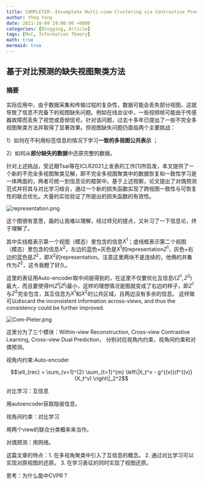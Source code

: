```yaml
---
title: COMPLETER--Incomplete Multi-view Clustering via Contrastive Prediction
author: theq Yang
date: 2021-10-09 19:00:00 +0800
categories: [Blogging, Article]
tags: [MvC, Information Theory]
math: true
mermaid: true
---
```


## 基于对比预测的缺失视图聚类方法

<h3 data-toc-skip>摘要</h3>

实际应用中，由于数据采集和传输过程的复杂性，数据可能会丢失部分视图，这就导致了信息不完备下的视图缺失问题。例如在线会议中，一些视频帧可能由于传感器故障而丢失了视觉或音频信号。针对该问题，过去十多年已提出了一些不完全多视图聚类方法并取得了显著效果。但视图缺失问题仍面临两个主要挑战：

1）如何在不利用标签信息的情况下学习**一致的多视图公共表示** ；

2）如何从**部分缺失的数据**中还原完整的数据。

针对上述挑战，受近期Tsai等在ICLR2021上发表的工作[1]所启发，本文提供了一个新的不完全多视图聚类见解，即不完全多视图聚类中的数据恢复和一致性学习是一体两面的，两者可统一到信息论的框架中。基于上述观察，论文提出了对偶预测范式并将其与对比学习结合，通过一个新的损失函数实现了跨视图一致性与可恢复性的联合优化。大量的实验验证了所提出的损失函数的有效性。

![representation.png](https://i.postimg.cc/FKK4N2MG/representation.png)

这个图很有意思，画的让我难以理解，经过师兄的提点，又补习了一下信息论，终于理解了。

其中实线框表示第一个视图（模态）里包含的信息$X^1$；虚线框表示第二个视图（模态）里包含的信息$X^2$，左边的蓝色+灰色是$X^1$的representation$Z^1$，灰色+右边的蓝色是$Z^2$，即$X^2$的representation。注意这里两块不是连续的，他俩的并集作为$Z^2$，这令我瞪了好久。

这里的表征用Auto-encoder取中间层得到的，在这里不仅要优化互信息$I(Z^1,Z^2)$最大，而且要使得$H(Z^i|Z^j)$最小，这样的理想情况是图就变成了右边的样子，即$Z^1$与$Z^2$完全包含，其互信息为$X^1$和$X^2$的公共区域，且两边没有多余的信息。 这样做可以discard the inconsistent information across-views, and thus the consistency could be further improved.

![Com-Pleter.png](https://i.postimg.cc/BvYtJSMk/Com-Pleter.png)

这里分为了三个模块：Within-view Reconstruction, Cross-view Contrastive Learning, Cross-view Dual Prediction， 分别对应视角内约束，视角间约束和对偶预测。

视角内约束:Auto-encoder

$$\ell_{rec} = \sum_{v=1}^{2}  \sum_{t=1}^{m} \left\|X_t^v - g^{(v)}(f^{(v)}(X_t^v) \right\|_2^2$$

对比学习：互信息

用autoencoder获取隐层信息。

视角间约束：对比学习

用两个view的联合分类概率来当作。

对偶预测：用网络。

这篇文章的特点：1. 在多视角聚类中引入了互信息的概念。 2. 通过对比学习可以实现对原视图的还原。 3. 在学习表征的同时实现了视图还原。

思考：为什么能中CVPR？ 
